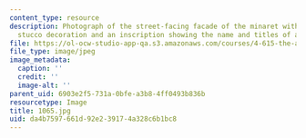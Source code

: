 ```yaml
---
content_type: resource
description: Photograph of the street-facing facade of the minaret with elaborate
  stucco decoration and an inscription showing the name and titles of al-Nasir Muhammad.
file: https://ol-ocw-studio-app-qa.s3.amazonaws.com/courses/4-615-the-architecture-of-cairo-spring-2002/da4b7597661d92e239174a328c6b1bc8_1065.jpg
file_type: image/jpeg
image_metadata:
  caption: ''
  credit: ''
  image-alt: ''
parent_uid: 6903e2f5-731a-0bfe-a3b8-4ff0493b836b
resourcetype: Image
title: 1065.jpg
uid: da4b7597-661d-92e2-3917-4a328c6b1bc8
---
```


